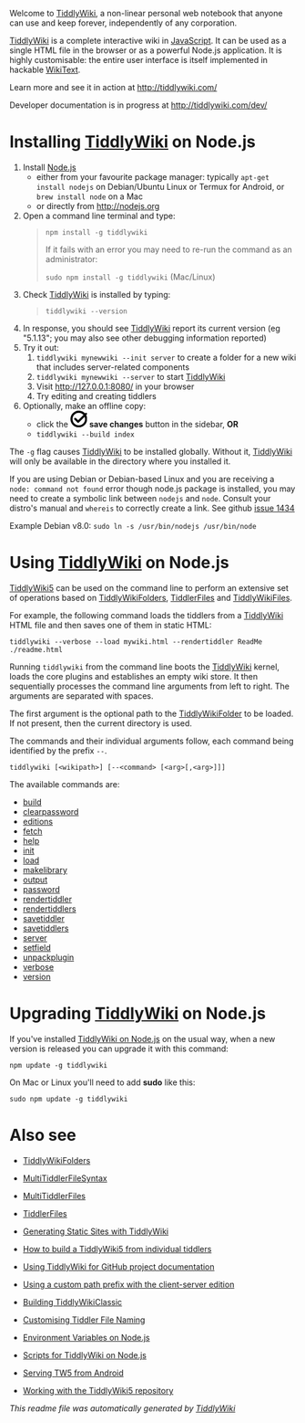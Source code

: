 <p>Welcome to <a class="tc-tiddlylink tc-tiddlylink-resolves" href="http://tiddlywiki.com/static/TiddlyWiki.html">TiddlyWiki</a>, a non-linear personal web notebook that anyone can use and keep forever, independently of any corporation.</p><p><a class="tc-tiddlylink tc-tiddlylink-resolves" href="http://tiddlywiki.com/static/TiddlyWiki.html">TiddlyWiki</a> is a complete interactive wiki in <a class="tc-tiddlylink tc-tiddlylink-resolves" href="http://tiddlywiki.com/static/JavaScript.html">JavaScript</a>. It can be used as a single HTML file in the browser or as a powerful Node.js application. It is highly customisable: the entire user interface is itself implemented in hackable <a class="tc-tiddlylink tc-tiddlylink-resolves" href="http://tiddlywiki.com/static/WikiText.html">WikiText</a>.</p><p>Learn more and see it in action at <a class="tc-tiddlylink-external" href="http://tiddlywiki.com/" rel="noopener noreferrer" target="_blank">http://tiddlywiki.com/</a></p><p>Developer documentation is in progress at <a class="tc-tiddlylink-external" href="http://tiddlywiki.com/dev/" rel="noopener noreferrer" target="_blank">http://tiddlywiki.com/dev/</a></p><h1 class="">Installing <a class="tc-tiddlylink tc-tiddlylink-resolves" href="http://tiddlywiki.com/static/TiddlyWiki.html">TiddlyWiki</a> on Node.js</h1><ol><li>Install <a class="tc-tiddlylink tc-tiddlylink-resolves" href="http://tiddlywiki.com/static/Node.js.html">Node.js</a><ul><li>either from your favourite package manager: typically <code>apt-get install nodejs</code> on Debian/Ubuntu Linux or Termux for Android, or <code>brew install node</code> on a Mac</li><li>or directly from <a class="tc-tiddlylink-external" href="http://nodejs.org" rel="noopener noreferrer" target="_blank">http://nodejs.org</a></li></ul></li><li>Open a command line terminal and type:<blockquote><p><code>npm install -g tiddlywiki</code></p><p>If it fails with an error you may need to re-run the command as an administrator:</p><p><code>sudo npm install -g tiddlywiki</code> (Mac/Linux)</p></blockquote></li><li>Check <a class="tc-tiddlylink tc-tiddlylink-resolves" href="http://tiddlywiki.com/static/TiddlyWiki.html">TiddlyWiki</a> is installed by typing:<blockquote><p><code>tiddlywiki --version</code></p></blockquote></li><li>In response, you should see <a class="tc-tiddlylink tc-tiddlylink-resolves" href="http://tiddlywiki.com/static/TiddlyWiki.html">TiddlyWiki</a> report its current version (eg &quot;5.1.13&quot;; you may also see other debugging information reported)</li><li>Try it out:<ol><li><code>tiddlywiki mynewwiki --init server</code> to create a folder for a new wiki that includes server-related components</li><li><code>tiddlywiki mynewwiki --server</code> to start <a class="tc-tiddlylink tc-tiddlylink-resolves" href="http://tiddlywiki.com/static/TiddlyWiki.html">TiddlyWiki</a></li><li>Visit <a class="tc-tiddlylink-external" href="http://127.0.0.1:8080/" rel="noopener noreferrer" target="_blank">http://127.0.0.1:8080/</a> in your browser</li><li>Try editing and creating tiddlers</li></ol></li><li>Optionally, make an offline copy:<ul><li>click the <svg class="tc-image-save-button tc-image-button" height="22pt" viewBox="0 0 128 128" width="22pt">
    <g fill-rule="evenodd">
        <path d="M120.78304,34.329058 C125.424287,43.1924006 128.049406,53.2778608 128.049406,63.9764502 C128.049406,99.3226742 99.3956295,127.97645 64.0494055,127.97645 C28.7031816,127.97645 0.0494055385,99.3226742 0.0494055385,63.9764502 C0.0494055385,28.6302262 28.7031816,-0.0235498012 64.0494055,-0.0235498012 C82.8568763,-0.0235498012 99.769563,8.08898558 111.479045,21.0056358 L114.159581,18.3250998 C117.289194,15.1954866 122.356036,15.1939641 125.480231,18.3181584 C128.598068,21.4359957 128.601317,26.5107804 125.473289,29.6388083 L120.78304,34.329058 Z M108.72451,46.3875877 C110.870571,51.8341374 112.049406,57.767628 112.049406,63.9764502 C112.049406,90.4861182 90.5590735,111.97645 64.0494055,111.97645 C37.5397375,111.97645 16.0494055,90.4861182 16.0494055,63.9764502 C16.0494055,37.4667822 37.5397375,15.9764502 64.0494055,15.9764502 C78.438886,15.9764502 91.3495036,22.308215 100.147097,32.3375836 L58.9411255,73.5435552 L41.975581,56.5780107 C38.8486152,53.4510448 33.7746915,53.4551552 30.6568542,56.5729924 C27.5326599,59.6971868 27.5372202,64.7670668 30.6618725,67.8917192 L53.279253,90.5090997 C54.8435723,92.073419 56.8951519,92.8541315 58.9380216,92.8558261 C60.987971,92.8559239 63.0389578,92.0731398 64.6049211,90.5071765 L108.72451,46.3875877 Z"></path>
    </g>
</svg> <strong>save changes</strong> button in the sidebar, <strong>OR</strong></li><li><code>tiddlywiki --build index</code></li></ul></li></ol><p>The <code>-g</code> flag causes <a class="tc-tiddlylink tc-tiddlylink-resolves" href="http://tiddlywiki.com/static/TiddlyWiki.html">TiddlyWiki</a> to be installed globally. Without it, <a class="tc-tiddlylink tc-tiddlylink-resolves" href="http://tiddlywiki.com/static/TiddlyWiki.html">TiddlyWiki</a> will only be available in the directory where you installed it.</p><p>If you are using Debian or Debian-based Linux and you are receiving a <code>node: command not found</code> error though node.js package is installed, you may need to create a symbolic link between <code>nodejs</code> and <code>node</code>. Consult your distro's manual and <code>whereis</code> to correctly create a link. See github <a class="tc-tiddlylink-external" href="http://github.com/Jermolene/TiddlyWiki5/issues/1434" rel="noopener noreferrer" target="_blank">issue 1434</a></p><p>Example Debian v8.0: <code>sudo ln -s /usr/bin/nodejs /usr/bin/node</code>
</p><h1 class="">Using <a class="tc-tiddlylink tc-tiddlylink-resolves" href="http://tiddlywiki.com/static/TiddlyWiki.html">TiddlyWiki</a> on Node.js</h1><p><a class="tc-tiddlylink tc-tiddlylink-resolves" href="http://tiddlywiki.com/static/TiddlyWiki5.html">TiddlyWiki5</a> can be used on the command line to perform an extensive set of operations based on <a class="tc-tiddlylink tc-tiddlylink-resolves" href="http://tiddlywiki.com/static/TiddlyWikiFolders.html">TiddlyWikiFolders</a>, <a class="tc-tiddlylink tc-tiddlylink-resolves" href="http://tiddlywiki.com/static/TiddlerFiles.html">TiddlerFiles</a> and <a class="tc-tiddlylink tc-tiddlylink-missing" href="http://tiddlywiki.com/static/TiddlyWikiFiles.html">TiddlyWikiFiles</a>.</p><p>For example, the following command loads the tiddlers from a <a class="tc-tiddlylink tc-tiddlylink-resolves" href="http://tiddlywiki.com/static/TiddlyWiki.html">TiddlyWiki</a> HTML file and then saves one of them in static HTML:</p><pre><code>tiddlywiki --verbose --load mywiki.html --rendertiddler ReadMe ./readme.html</code></pre><p>Running <code>tiddlywiki</code> from the command line boots the <a class="tc-tiddlylink tc-tiddlylink-resolves" href="http://tiddlywiki.com/static/TiddlyWiki.html">TiddlyWiki</a> kernel, loads the core plugins and establishes an empty wiki store. It then sequentially processes the command line arguments from left to right. The arguments are separated with spaces.</p><p>The first argument is the optional path to the <a class="tc-tiddlylink tc-tiddlylink-resolves" href="http://tiddlywiki.com/static/TiddlyWikiFolders.html">TiddlyWikiFolder</a> to be loaded. If not present, then the current directory is used.</p><p>The commands and their individual arguments follow, each command being identified by the prefix <code>--</code>.</p><pre><code>tiddlywiki [&lt;wikipath&gt;] [--&lt;command&gt; [&lt;arg&gt;[,&lt;arg&gt;]]]</code></pre><p>The available commands are:</p><p><ul class="">

<li>
<a class="tc-tiddlylink tc-tiddlylink-resolves" href="http://tiddlywiki.com/static/BuildCommand.html">
build
</a>
</li>

<li>
<a class="tc-tiddlylink tc-tiddlylink-resolves" href="http://tiddlywiki.com/static/ClearPasswordCommand.html">
clearpassword
</a>
</li>

<li>
<a class="tc-tiddlylink tc-tiddlylink-resolves" href="http://tiddlywiki.com/static/EditionsCommand.html">
editions
</a>
</li>

<li>
<a class="tc-tiddlylink tc-tiddlylink-resolves" href="http://tiddlywiki.com/static/FetchCommand.html">
fetch
</a>
</li>

<li>
<a class="tc-tiddlylink tc-tiddlylink-resolves" href="http://tiddlywiki.com/static/HelpCommand.html">
help
</a>
</li>

<li>
<a class="tc-tiddlylink tc-tiddlylink-resolves" href="http://tiddlywiki.com/static/InitCommand.html">
init
</a>
</li>

<li>
<a class="tc-tiddlylink tc-tiddlylink-resolves" href="http://tiddlywiki.com/static/LoadCommand.html">
load
</a>
</li>

<li>
<a class="tc-tiddlylink tc-tiddlylink-resolves" href="http://tiddlywiki.com/static/MakeLibraryCommand.html">
makelibrary
</a>
</li>

<li>
<a class="tc-tiddlylink tc-tiddlylink-resolves" href="http://tiddlywiki.com/static/OutputCommand.html">
output
</a>
</li>

<li>
<a class="tc-tiddlylink tc-tiddlylink-resolves" href="http://tiddlywiki.com/static/PasswordCommand.html">
password
</a>
</li>

<li>
<a class="tc-tiddlylink tc-tiddlylink-resolves" href="http://tiddlywiki.com/static/RenderTiddlerCommand.html">
rendertiddler
</a>
</li>

<li>
<a class="tc-tiddlylink tc-tiddlylink-resolves" href="http://tiddlywiki.com/static/RenderTiddlersCommand.html">
rendertiddlers
</a>
</li>

<li>
<a class="tc-tiddlylink tc-tiddlylink-resolves" href="http://tiddlywiki.com/static/SaveTiddlerCommand.html">
savetiddler
</a>
</li>

<li>
<a class="tc-tiddlylink tc-tiddlylink-resolves" href="http://tiddlywiki.com/static/SaveTiddlersCommand.html">
savetiddlers
</a>
</li>

<li>
<a class="tc-tiddlylink tc-tiddlylink-resolves" href="http://tiddlywiki.com/static/ServerCommand.html">
server
</a>
</li>

<li>
<a class="tc-tiddlylink tc-tiddlylink-resolves" href="http://tiddlywiki.com/static/SetFieldCommand.html">
setfield
</a>
</li>

<li>
<a class="tc-tiddlylink tc-tiddlylink-resolves" href="http://tiddlywiki.com/static/UnpackPluginCommand.html">
unpackplugin
</a>
</li>

<li>
<a class="tc-tiddlylink tc-tiddlylink-resolves" href="http://tiddlywiki.com/static/VerboseCommand.html">
verbose
</a>
</li>

<li>
<a class="tc-tiddlylink tc-tiddlylink-resolves" href="http://tiddlywiki.com/static/VersionCommand.html">
version
</a>
</li>

</ul></p><h1 class="">Upgrading <a class="tc-tiddlylink tc-tiddlylink-resolves" href="http://tiddlywiki.com/static/TiddlyWiki.html">TiddlyWiki</a> on Node.js</h1><p>If you've installed <a class="tc-tiddlylink tc-tiddlylink-resolves" href="http://tiddlywiki.com/static/TiddlyWiki%2520on%2520Node.js.html">TiddlyWiki on Node.js</a> on the usual way, when a new version is released you can upgrade it with this command:</p><pre><code>npm update -g tiddlywiki</code></pre><p>On Mac or Linux you'll need to add <strong>sudo</strong> like this:</p><pre><code>sudo npm update -g tiddlywiki</code></pre><h1 class="">Also see</h1><p><ul class="">

<li>
<a class="tc-tiddlylink tc-tiddlylink-resolves" href="http://tiddlywiki.com/static/TiddlyWikiFolders.html">

TiddlyWikiFolders

</a>
</li>

<li>
<a class="tc-tiddlylink tc-tiddlylink-resolves" href="http://tiddlywiki.com/static/MultiTiddlerFileSyntax.html">

MultiTiddlerFileSyntax

</a>
</li>

<li>
<a class="tc-tiddlylink tc-tiddlylink-resolves" href="http://tiddlywiki.com/static/MultiTiddlerFiles.html">

MultiTiddlerFiles

</a>
</li>

<li>
<a class="tc-tiddlylink tc-tiddlylink-resolves" href="http://tiddlywiki.com/static/TiddlerFiles.html">

TiddlerFiles

</a>
</li>

<li>
<a class="tc-tiddlylink tc-tiddlylink-resolves" href="http://tiddlywiki.com/static/Generating%2520Static%2520Sites%2520with%2520TiddlyWiki.html">

Generating Static Sites with TiddlyWiki

</a>
</li>

<li>
<a class="tc-tiddlylink tc-tiddlylink-resolves" href="http://tiddlywiki.com/static/How%2520to%2520build%2520a%2520TiddlyWiki5%2520from%2520individual%2520tiddlers.html">

How to build a TiddlyWiki5 from individual tiddlers

</a>
</li>

<li>
<a class="tc-tiddlylink tc-tiddlylink-resolves" href="http://tiddlywiki.com/static/Using%2520TiddlyWiki%2520for%2520GitHub%2520project%2520documentation.html">

Using TiddlyWiki for GitHub project documentation

</a>
</li>

<li>
<a class="tc-tiddlylink tc-tiddlylink-resolves" href="http://tiddlywiki.com/static/Using%2520a%2520custom%2520path%2520prefix%2520with%2520the%2520client-server%2520edition.html">

Using a custom path prefix with the client-server edition

</a>
</li>

<li>
<a class="tc-tiddlylink tc-tiddlylink-resolves" href="http://tiddlywiki.com/static/Building%2520TiddlyWikiClassic.html">

Building TiddlyWikiClassic

</a>
</li>

<li>
<a class="tc-tiddlylink tc-tiddlylink-resolves" href="http://tiddlywiki.com/static/Customising%2520Tiddler%2520File%2520Naming.html">

Customising Tiddler File Naming

</a>
</li>

<li>
<a class="tc-tiddlylink tc-tiddlylink-resolves" href="http://tiddlywiki.com/static/Environment%2520Variables%2520on%2520Node.js.html">

Environment Variables on Node.js

</a>
</li>

<li>
<a class="tc-tiddlylink tc-tiddlylink-resolves" href="http://tiddlywiki.com/static/Scripts%2520for%2520TiddlyWiki%2520on%2520Node.js.html">

Scripts for TiddlyWiki on Node.js

</a>
</li>

<li>
<a class="tc-tiddlylink tc-tiddlylink-resolves" href="http://tiddlywiki.com/static/Serving%2520TW5%2520from%2520Android.html">

Serving TW5 from Android

</a>
</li>

<li>
<a class="tc-tiddlylink tc-tiddlylink-resolves" href="http://tiddlywiki.com/static/Working%2520with%2520the%2520TiddlyWiki5%2520repository.html">

Working with the TiddlyWiki5 repository

</a>
</li>

</ul></p><p><em>This readme file was automatically generated by <a class="tc-tiddlylink tc-tiddlylink-resolves" href="http://tiddlywiki.com/static/TiddlyWiki.html">TiddlyWiki</a></em></p>